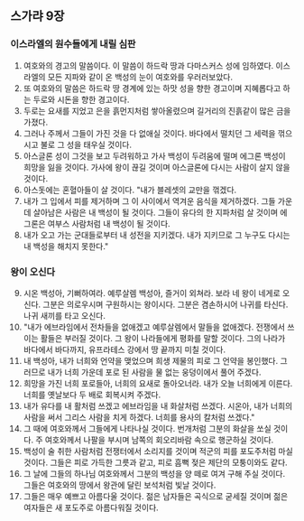 ## 스가랴 9장

### 이스라엘의 원수들에게 내릴 심판
1. 여호와의 경고의 말씀이다. 이 말씀이 하드락 땅과 다마스커스 성에 임하였다. 이스라엘의 모든 지파와 같이 온 백성의 눈이 여호와를 우러러보았다.
2. 또 여호와의 말씀은 하드락 땅 경계에 있는 하맛 성을 향한 경고이며 지혜롭다고 하는 두로와 시돈을 향한 경고이다.
3. 두로는 요새를 지었고 은을 흙먼지처럼 쌓아올렸으며 길거리의 진흙같이 많은 금을 가졌다.
4. 그러나 주께서 그들이 가진 것을 다 없애실 것이다. 바다에서 떨치던 그 세력을 꺾으시고 불로 그 성을 태우실 것이다.
5. 아스글론 성이 그것을 보고 두려워하고 가사 백성이 두려움에 떨며 에그론 백성이 희망을 잃을 것이다. 가사에 왕이 끊길 것이며 아스글론에 다시는 사람이 살지 않을 것이다.
6. 아스돗에는 혼혈아들이 살 것이다. "내가 블레셋의 교만을 꺾겠다.
7. 내가 그 입에서 피를 제거하며 그 이 사이에서 역겨운 음식을 제거하겠다. 그들 가운데 살아남은 사람은 내 백성이 될 것이다. 그들이 유다의 한 지파처럼 살 것이며 에그론은 여부스 사람처럼 내 백성이 될 것이다.
8. 내가 오고 가는 군대들로부터 내 성전을 지키겠다. 내가 지키므로 그 누구도 다시는 내 백성을 해치지 못한다."
### 왕이 오신다
9. 시온 백성아, 기뻐하여라. 예루살렘 백성아, 즐거이 외쳐라. 보라 네 왕이 네게로 오신다. 그분은 의로우시며 구원하시는 왕이시다. 그분은 겸손하시어 나귀를 타신다. 나귀 새끼를 타고 오신다.
10. "내가 에브라임에서 전차들을 없애겠고 예루살렘에서 말들을 없애겠다. 전쟁에서 쓰이는 활들은 부러질 것이다. 그 왕이 나라들에게 평화를 말할 것이다. 그의 나라가 바다에서 바다까지, 유프라테스 강에서 땅 끝까지 미칠 것이다.
11. 내 백성아, 내가 너희와 언약을 맺었으며 희생 제물의 피로 그 언약을 봉인했다. 그러므로 내가 너희 가운데 포로 된 사람을 물 없는 웅덩이에서 풀어 주겠다.
12. 희망을 가진 너희 포로들아, 너희의 요새로 돌아오너라. 내가 오늘 너희에게 이른다. 너희를 옛날보다 두 배로 회복시켜 주겠다.
13. 내가 유다를 내 활처럼 쓰겠고 에브라임을 내 화살처럼 쓰겠다. 시온아, 내가 너희의 사람을 써서 그리스 사람을 치게 하겠다. 너희를 용사의 칼처럼 쓰겠다."
14. 그 때에 여호와께서 그들에게 나타나실 것이다. 번개처럼 그분의 화살을 쏘실 것이다. 주 여호와께서 나팔을 부시며 남쪽의 회오리바람 속으로 행군하실 것이다.
15. 백성이 술 취한 사람처럼 전쟁터에서 소리지를 것이며 적군의 피를 포도주처럼 마실 것이다. 그들은 피로 가득한 그릇과 같고, 피로 흠뻑 젖은 제단의 모퉁이와도 같다.
16. 그 날에 그들의 하나님 여호와께서 그분의 백성을 양 떼로 여겨 구해 주실 것이다. 그들은 여호와의 땅에서 왕관에 달린 보석처럼 빛날 것이다.
17. 그들은 매우 예쁘고 아름다울 것이다. 젊은 남자들은 곡식으로 굳세질 것이며 젊은 여자들은 새 포도주로 아름다워질 것이다.